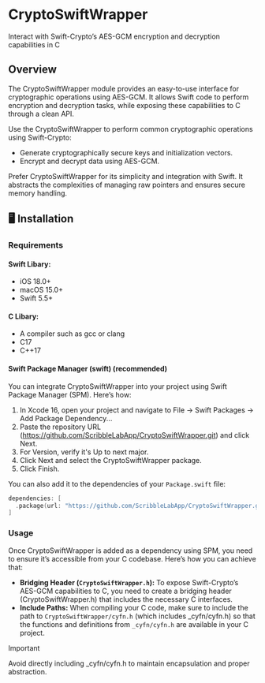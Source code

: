 
# CryptoSwiftWrapper

Interact with Swift-Crypto’s AES-GCM encryption and decryption capabilities in C

## Overview

The CryptoSwiftWrapper module provides an easy-to-use interface for cryptographic operations using AES-GCM. It allows Swift code to perform encryption and decryption tasks, while exposing these capabilities to C through a clean API.

Use the CryptoSwiftWrapper to perform common cryptographic operations using Swift-Crypto:

- Generate cryptographically secure keys and initialization vectors.
- Encrypt and decrypt data using AES-GCM.

Prefer CryptoSwiftWrapper for its simplicity and integration with Swift. It abstracts the complexities of managing raw pointers and ensures secure memory handling.

## 🖥️ Installation

### Requirements

#### Swift Libary:

- iOS 18.0+
- macOS 15.0+
- Swift 5.5+

#### C Libary:

- A compiler such as gcc or clang
- C17
- C++17

#### Swift Package Manager (swift) (recommended)

You can integrate CryptoSwiftWrapper into your project using Swift Package Manager (SPM). Here’s how:

1. In Xcode 16, open your project and navigate to File → Swift Packages → Add Package Dependency...
2. Paste the repository URL (https://github.com/ScribbleLabApp/CryptoSwiftWrapper.git) and click Next.
3. For Version, verify it's Up to next major.
4. Click Next and select the CryptoSwiftWrapper package.
5. Click Finish.

You can also add it to the dependencies of your `Package.swift` file:

```swift
dependencies: [
  .package(url: "https://github.com/ScribbleLabApp/CryptoSwiftWrapper.git", .upToNextMajor(from: "0.1.0"))
]
```

### Usage

Once CryptoSwiftWrapper is added as a dependency using SPM, you need to ensure it’s accessible from your C codebase. Here’s how you can achieve that:

- **Bridging Header (`CryptoSwiftWrapper.h`):** To expose Swift-Crypto’s AES-GCM capabilities to C, you need to create a bridging header (CryptoSwiftWrapper.h) that includes the necessary C interfaces.
- **Include Paths:** When compiling your C code, make sure to include the path to `CryptoSwiftWrapper/cyfn.h` (which includes _cyfn/cyfn.h) so that the functions and definitions from `_cyfn/cyfn.h` are available in your C project.

> [!IMPORTANT]
Avoid directly including _cyfn/cyfn.h to maintain encapsulation and proper abstraction.
